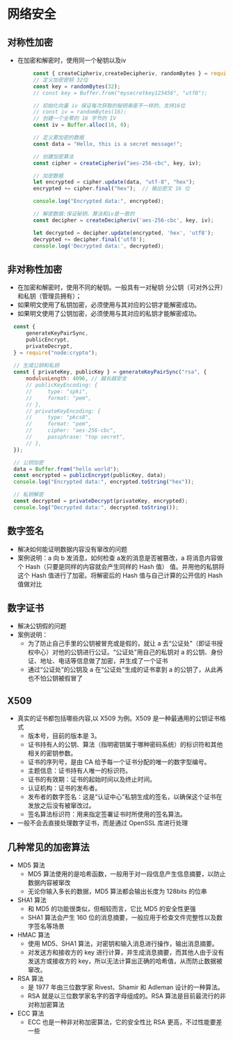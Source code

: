 # 网络安全
## 对称性加密
* 在加密和解密时，使用同一个秘钥以及iv
   ```js
        const { createCipheriv,createDecipheriv, randomBytes } = require("node:crypto");
        // 定义加密密钥 32位
        const key = randomBytes(32);
        // const key = Buffer.from("mysecretkey123456", "utf8");

        // 初始化向量 iv 保证每次获取的秘钥串是不一样的，支持16位
        // const iv = randomBytes(16);
        // 创建一个全零的 16 字节的 IV
        const iv = Buffer.alloc(16, 0);

        // 定义要加密的数据
        const data = "Hello, this is a secret message!";

        // 创建加密算法
        const cipher = createCipheriv("aes-256-cbc", key, iv);

        // 加密数据 
        let encrypted = cipher.update(data, "utf-8", "hex");
        encrypted += cipher.final("hex");  // 输出密文 16 位

        console.log("Encrypted data:", encrypted);

        // 解密数据:保证秘钥、算法和iv是一致的
        const decipher = createDecipheriv('aes-256-cbc', key, iv);

        let decrypted = decipher.update(encrypted, 'hex', 'utf8');
        decrypted += decipher.final('utf8');
        console.log('Decrypted data:', decrypted);
   ```

## 非对称性加密
   - 在加密和解密时，使用不同的秘钥。一般具有一对秘钥 分公钥（可对外公开）和私钥（管理员拥有）；
   - 如果明文使用了私钥加密，必须使用与其对应的公钥才能解密成功。
   - 如果明文使用了公钥加密，必须使用与其对应的私钥才能解密成功。
  ```js
    const {
        generateKeyPairSync,
        publicEncrypt,
        privateDecrypt,
    } = require("node:crypto");
    
    // 生成公钥和私钥
    const { privateKey, publicKey } = generateKeyPairSync("rsa", {
        modulusLength: 4096, // 越长越安全
        // publicKeyEncoding: {
        //     type: "spki",
        //     format: "pem",
        // },
        // privateKeyEncoding: {
        //     type: "pkcs8",
        //     format: "pem",
        //     cipher: "aes-256-cbc",
        //     passphrase: "top secret",
        // },
    });

    // 公钥加密
    data = Buffer.from("hello world");
    const encrypted = publicEncrypt(publicKey, data);
    console.log("Encrypted data:", encrypted.toString("hex"));

    // 私钥解密
    const decrypted = privateDecrypt(privateKey, encrypted);
    console.log("Decrypted data:", decrypted.toString());
  ```

## 数字签名
* 解决如何能证明数据内容没有窜改的问题
* 案例说明：a 向 b 发消息，如何检查 a发的消息是否被篡改，a 将消息内容做个 Hash（只要是同样的内容就会产生同样的 Hash 值） 值。并用他的私钥将这个 Hash 值进行了加密。将解密后的 Hash 值与自己计算的公开信的 Hash 值做对比

## 数字证书
* 解决公钥假的问题
* 案例说明： 
   - 为了防止自己手里的公钥被冒充或是假的，就让 a 去“公证处”（即证书授权中心）对他的公钥进行公证。“公证处”用自己的私钥对 a 的公钥、身份证、地址、电话等信息做了加密，并生成了一个证书
   - 通过“公证处”的公钥及 a 在“公证处”生成的证书拿到 a 的公钥了，从此再也不怕公钥被假冒了

## X509
* 真实的证书都包括哪些内容,以 X509 为例。X509 是一种最通用的公钥证书格式
  - 版本号，目前的版本是 3。
  - 证书持有人的公钥、算法（指明密钥属于哪种密码系统）的标识符和其他相关的密钥参数。
  - 证书的序列号，是由 CA 给予每一个证书分配的唯一的数字型编号。
  - 主题信息：证书持有人唯一的标识符。
  - 证书的有效期：证书的起始时间以及终止时间。
  - 认证机构：证书的发布者。
  - 发布者的数字签名：这是“认证中心”私钥生成的签名，以确保这个证书在发放之后没有被窜改过。
  - 签名算法标识符：用来指定签署证书时所使用的签名算法。
* 一般不会去直接处理数字证书，而是通过 OpenSSL 库进行处理

## 几种常见的加密算法
* MD5 算法
  - MD5 算法使用的是哈希函数，一般用于对一段信息产生信息摘要，以防止数据内容被窜改
  - 无论你输入多长的数据，MD5 算法都会输出长度为 128bits 的位串
* SHA1 算法
  - 和 MD5 的功能很类似，但相较而言，它比 MD5 的安全性更强
  - SHA1 算法会产生 160 位的消息摘要，一般应用于检查文件完整性以及数字签名等场景
* HMAC 算法
  - 使用 MD5、SHA1 算法，对密钥和输入消息进行操作，输出消息摘要。
  - 对发送方和接收方的 key 进行计算，并生成消息摘要，而其他人由于没有发送方或接收方的 key，所以无法计算出正确的哈希值，从而防止数据被窜改。
* RSA 算法
  - 是 1977 年由三位数学家 Rivest、Shamir 和 Adleman 设计的一种算法。
  - RSA 就是以三位数学家名字的首字母组成的。RSA 算法是目前最流行的非对称加密算法
* ECC 算法
  - ECC 也是一种非对称加密算法，它的安全性比 RSA 更高，不过性能要差一些